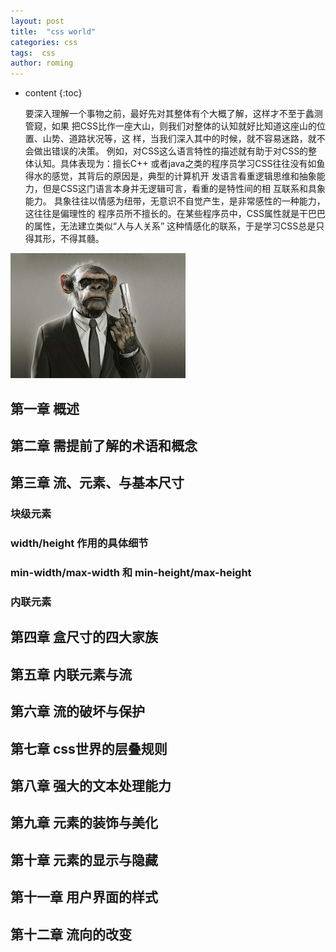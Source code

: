 ```yaml
---
layout: post
title:  "css world"
categories: css
tags:  css
author: roming
---
```


* content
{:toc}

   要深入理解一个事物之前，最好先对其整体有个大概了解，这样才不至于蠡测管窥，如果
把CSS比作一座大山，则我们对整体的认知就好比知道这座山的位置、山势、道路状况等，这
样，当我们深入其中的时候，就不容易迷路，就不会做出错误的决策。
   例如，对CSS这么语言特性的描述就有助于对CSS的整体认知。具体表现为：擅长C++
或者java之类的程序员学习CSS往往没有如鱼得水的感觉，其背后的原因是，典型的计算机开
发语言看重逻辑思维和抽象能力，但是CSS这门语言本身并无逻辑可言，看重的是特性间的相
互联系和具象能力。
   具象往往以情感为纽带，无意识不自觉产生，是非常感性的一种能力，这往往是偏理性的
程序员所不擅长的。在某些程序员中，CSS属性就是干巴巴的属性，无法建立类似“人与人关系”
这种情感化的联系，于是学习CSS总是只得其形，不得其髓。



![](../_images/xingxing.jpg)









## 第一章 概述

## 第二章 需提前了解的术语和概念

## 第三章 流、元素、与基本尺寸
### 块级元素
### width/height 作用的具体细节
### min-width/max-width 和 min-height/max-height
### 内联元素

## 第四章 盒尺寸的四大家族

## 第五章 内联元素与流

## 第六章 流的破坏与保护

## 第七章 css世界的层叠规则

## 第八章 强大的文本处理能力

## 第九章 元素的装饰与美化

## 第十章 元素的显示与隐藏

## 第十一章 用户界面的样式

## 第十二章 流向的改变